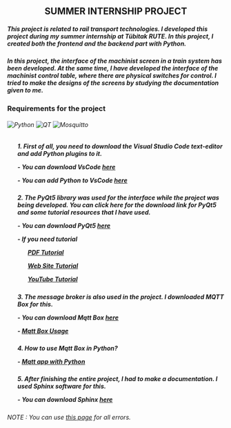 <h2 align="center">SUMMER INTERNSHIP PROJECT</h2>
<h5>This project is related to rail transport technologies. I developed this project during my summer internship at Tübitak RUTE. In this project, I created both the frontend and the backend part with Python.</h5>

<h5>In this project, the interface of the machinist screen in a train system has been developed. At the same time, I have developed the interface of the machinist control table, where there are physical switches for control.  I tried to make the designs of the screens by studying the documentation given to me.</h5>

<h3>Requirements for the project</h3>

<h6>
  <img alt="Python" src="https://img.shields.io/badge/Python-14354C?style=for-the-badge&logo=python&logoColor=white"/>
  <img alt="QT" src="https://img.shields.io/badge/Qt-%23217346.svg?style=for-the-badge&logo=Qt&logoColor=white"/>
  <img alt="Mosquitto" src="https://img.shields.io/badge/mosquitto-%233C5280.svg?style=for-the-badge&logo=eclipsemosquitto&logoColor=white"/>
</h6>

<h5>
  <ul>1. First of all, you need to download the Visual Studio Code text-editor and add Python plugins to it.</ul>
  <ul> - You can download VsCode <a href="https://code.visualstudio.com/download" target=”_blank” rel=”noreferrer”>here</a></ul>
  <ul> - You can add Python to VsCode <a href="https://www.askpython.com/python/vs-code-for-python" target=”_blank” rel=”noreferrer”>here</a></ul>
</h5>

<h5>
  <ul>2. The PyQt5 library was used for the interface while the project was being developed. You can click here for the download link for PyQt5 and some tutorial resources that I have used.</ul>
  <ul> - You can download PyQt5 <a href="https://pypi.org/project/PyQt5/" target=”_blank” rel=”noreferrer”>here</a></ul>
    <ul> - If you need tutorial 
      <ul><a href="https://www.tutorialspoint.com/pyqt5/pyqt5_tutorial.pdf" target=”_blank” rel=”noreferrer”>PDF Tutorial</a></ul>
      <ul><a href="https://pythonspot.com/pyqt5/" target=”_blank” rel=”noreferrer”>Web Site Tutorial</a></ul>
      <ul><a href="https://www.youtube.com/playlist?list=PL3JVwFmb_BnRpvOeIh_To4YSiebiggyXS" target=”_blank” rel=”noreferrer”>YouTube Tutorial</a></ul>
    </ul>
</h5>

<h5>
  <ul>3. The message broker is also used in the project. I downloaded MQTT Box for this.</ul>
  <ul> - You can download Mqtt Box <a href="https://chrome.google.com/webstore/detail/mqttbox/kaajoficamnjijhkeomgfljpicifbkaf" target=”_blank” rel=”noreferrer”>here</a></ul>
  <ul> - <a href="http://www.steves-internet-guide.com/using-mqttbox/" target=”_blank” rel=”noreferrer”>Mqtt Box Usage</a></ul>
</h5>

<h5>
  <ul>4. How to use Mqtt Box in Python?</ul>
  <ul> - <a href="https://programmersought.com/article/74736840788/" target=”_blank” rel=”noreferrer”>Mqtt app with Python</a></ul>
</h5>

<h5>
  <ul>5. After finishing the entire project, I had to make a documentation. I used Sphinx software for this.</ul>
  <ul> - You can download Sphinx <a href="https://towardsdatascience.com/documenting-python-code-with-sphinx-554e1d6c4f6d" target=”_blank” rel=”noreferrer”>here</a></ul>
</h5>

<h6>NOTE : You can use <a href="https://stackoverflow.com/" target=”_blank” rel=”noreferrer”>this page</a> for all errors.</h6>

